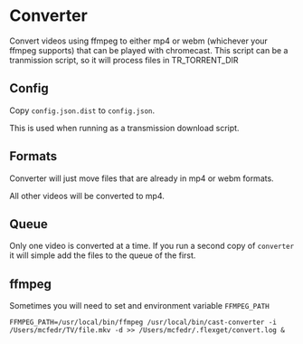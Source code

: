 # Converter

Convert videos using ffmpeg to either mp4 or webm (whichever your ffmpeg supports) that can be played with chromecast.
This script can be a tranmission script, so it will process files in TR_TORRENT_DIR

## Config

Copy `config.json.dist` to `config.json`.

This is used when running as a transmission download script.

## Formats

Converter will just move files that are already in mp4 or webm formats.

All other videos will be converted to mp4.

## Queue

Only one video is converted at a time. If you run a second copy of `converter` it will simple add the files to the queue
of the first.

## ffmpeg

Sometimes you will need to set and environment variable `FFMPEG_PATH` 

    FFMPEG_PATH=/usr/local/bin/ffmpeg /usr/local/bin/cast-converter -i /Users/mcfedr/TV/file.mkv -d >> /Users/mcfedr/.flexget/convert.log &

